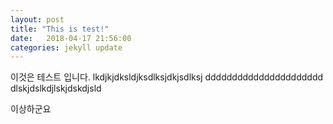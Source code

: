 ```yaml
---
layout: post
title: "This is test!"
date:   2018-04-17 21:56:00
categories: jekyll update
---
```

이것은 테스트 입니다.
lkdjkjdksldjksdlksjdkjsdlksj
dddddddddddddddddddddd
dlskjdslkdjlskjdskdjsld

이상하군요
